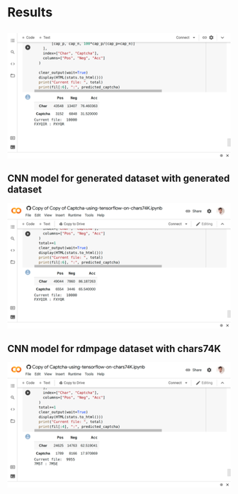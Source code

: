 # Results

## 
<img src="./help/1.png" />

## CNN model for generated dataset with generated dataset
<img src="./help/2.png" />

## CNN model for rdmpage dataset with chars74K
<img src="./help/3.png" />